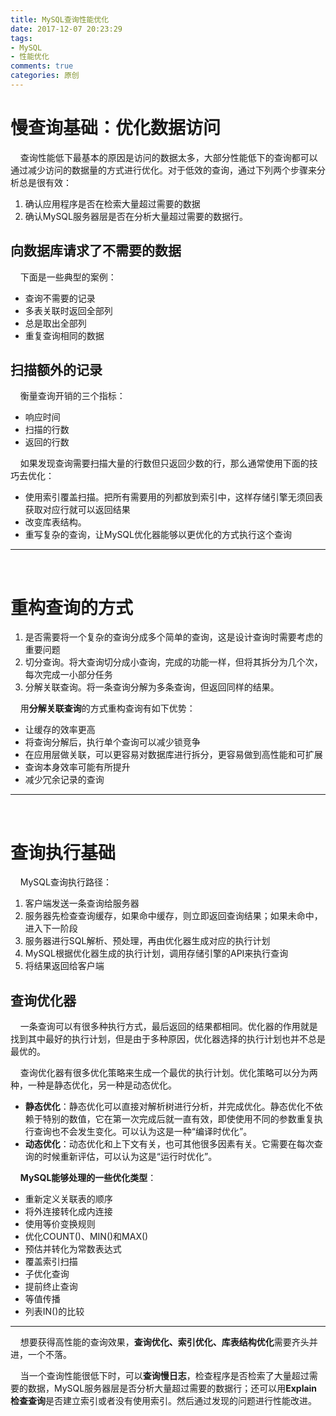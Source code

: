 ```yaml
---
title: MySQL查询性能优化
date: 2017-12-07 20:23:29
tags:
- MySQL
- 性能优化
comments: true
categories: 原创
---
```


# 慢查询基础：优化数据访问
&nbsp;&nbsp;&nbsp;&nbsp;查询性能低下最基本的原因是访问的数据太多，大部分性能低下的查询都可以通过减少访问的数据量的方式进行优化。对于低效的查询，通过下列两个步骤来分析总是很有效：
1. 确认应用程序是否在检索大量超过需要的数据
2. 确认MySQL服务器层是否在分析大量超过需要的数据行。

## 向数据库请求了不需要的数据
&nbsp;&nbsp;&nbsp;&nbsp;下面是一些典型的案例：<!-- more -->
- 查询不需要的记录
- 多表关联时返回全部列
- 总是取出全部列
- 重复查询相同的数据

## 扫描额外的记录
&nbsp;&nbsp;&nbsp;&nbsp;衡量查询开销的三个指标：
- 响应时间
- 扫描的行数
- 返回的行数

&nbsp;&nbsp;&nbsp;&nbsp;如果发现查询需要扫描大量的行数但只返回少数的行，那么通常使用下面的技巧去优化：
- 使用索引覆盖扫描。把所有需要用的列都放到索引中，这样存储引擎无须回表获取对应行就可以返回结果
- 改变库表结构。
- 重写复杂的查询，让MySQL优化器能够以更优化的方式执行这个查询

---
<br>

# 重构查询的方式
1. 是否需要将一个复杂的查询分成多个简单的查询，这是设计查询时需要考虑的重要问题
2. 切分查询。将大查询切分成小查询，完成的功能一样，但将其拆分为几个次，每次完成一小部分任务
3. 分解关联查询。将一条查询分解为多条查询，但返回同样的结果。

&nbsp;&nbsp;&nbsp;&nbsp;用**分解关联查询**的方式重构查询有如下优势：
- 让缓存的效率更高
- 将查询分解后，执行单个查询可以减少锁竞争
- 在应用层做关联，可以更容易对数据库进行拆分，更容易做到高性能和可扩展
- 查询本身效率可能有所提升
- 减少冗余记录的查询

---
<br>

# 查询执行基础
&nbsp;&nbsp;&nbsp;&nbsp;MySQL查询执行路径：
1. 客户端发送一条查询给服务器
2. 服务器先检查查询缓存，如果命中缓存，则立即返回查询结果；如果未命中，进入下一阶段
3. 服务器进行SQL解析、预处理，再由优化器生成对应的执行计划
4. MySQL根据优化器生成的执行计划，调用存储引擎的API来执行查询
5. 将结果返回给客户端

## 查询优化器
&nbsp;&nbsp;&nbsp;&nbsp;一条查询可以有很多种执行方式，最后返回的结果都相同。优化器的作用就是找到其中最好的执行计划，但是由于多种原因，优化器选择的执行计划也并不总是最优的。

&nbsp;&nbsp;&nbsp;&nbsp;查询优化器有很多优化策略来生成一个最优的执行计划。优化策略可以分为两种，一种是静态优化，另一种是动态优化。
- **静态优化**：静态优化可以直接对解析树进行分析，并完成优化。静态优化不依赖于特别的数值，它在第一次完成后就一直有效，即使使用不同的参数重复执行查询也不会发生变化。可以认为这是一种“编译时优化”。
- **动态优化**：动态优化和上下文有关，也可其他很多因素有关。它需要在每次查询的时候重新评估，可以认为这是“运行时优化”。

&nbsp;&nbsp;&nbsp;&nbsp;**MySQL能够处理的一些优化类型**：
- 重新定义关联表的顺序
- 将外连接转化成内连接
- 使用等价变换规则
- 优化COUNT()、MIN()和MAX()
- 预估并转化为常数表达式
- 覆盖索引扫描
- 子优化查询
- 提前终止查询
- 等值传播
- 列表IN()的比较

---
&nbsp;&nbsp;&nbsp;&nbsp;想要获得高性能的查询效果，**查询优化、索引优化、库表结构优化**需要齐头并进，一个不落。

&nbsp;&nbsp;&nbsp;&nbsp;当一个查询性能很低下时，可以**查询慢日志**，检查程序是否检索了大量超过需要的数据，MySQL服务器层是否分析大量超过需要的数据行；还可以用**Explain检查查询**是否建立索引或者没有使用索引。然后通过发现的问题进行性能改进。
